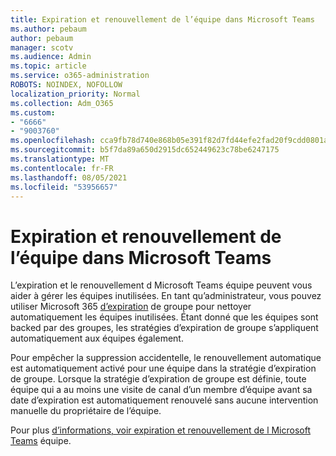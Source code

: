 ```yaml
---
title: Expiration et renouvellement de l’équipe dans Microsoft Teams
ms.author: pebaum
author: pebaum
manager: scotv
ms.audience: Admin
ms.topic: article
ms.service: o365-administration
ROBOTS: NOINDEX, NOFOLLOW
localization_priority: Normal
ms.collection: Adm_O365
ms.custom:
- "6666"
- "9003760"
ms.openlocfilehash: cca9fb78d740e868b05e391f82d7fd44efe2fad20f9cdd0801ae05dbfa410a05
ms.sourcegitcommit: b5f7da89a650d2915dc652449623c78be6247175
ms.translationtype: MT
ms.contentlocale: fr-FR
ms.lasthandoff: 08/05/2021
ms.locfileid: "53956657"
---
```

# <a name="team-expiration-and-renewal-in-microsoft-teams"></a>Expiration et renouvellement de l’équipe dans Microsoft Teams

L’expiration et le renouvellement d Microsoft Teams équipe peuvent vous aider à gérer les équipes inutilisées. En tant qu’administrateur, vous pouvez utiliser Microsoft 365 [d’expiration](https://docs.microsoft.com/microsoft-365/admin/create-groups/office-365-groups-expiration-policy) de groupe pour nettoyer automatiquement les équipes inutilisées. Étant donné que les équipes sont backed par des groupes, les stratégies d’expiration de groupe s’appliquent automatiquement aux équipes également.

Pour empêcher la suppression accidentelle, le renouvellement automatique est automatiquement activé pour une équipe dans la stratégie d’expiration de groupe. Lorsque la stratégie d’expiration de groupe est définie, toute équipe qui a au moins une visite de canal d’un membre d’équipe avant sa date d’expiration est automatiquement renouvelé sans aucune intervention manuelle du propriétaire de l’équipe.  

Pour plus [d’informations, voir expiration et renouvellement de l Microsoft Teams](https://docs.microsoft.com/microsoftteams/team-expiration-renewal) équipe.
